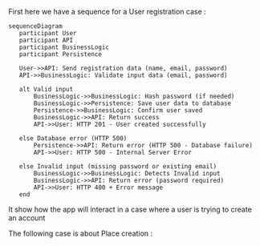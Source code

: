 First here we have a sequence for a User registration case : 
 ```mermaid
sequenceDiagram
    participant User
    participant API
    participant BusinessLogic
    participant Persistence

    User->>API: Send registration data (name, email, password)
    API->>BusinessLogic: Validate input data (email, password)

    alt Valid input
        BusinessLogic->>BusinessLogic: Hash password (if needed)
        BusinessLogic->>Persistence: Save user data to database
        Persistence->>BusinessLogic: Confirm user saved
        BusinessLogic->>API: Return success
        API->>User: HTTP 201 - User created successfully
        
    else Database error (HTTP 500)
        Persistence->>API: Return error (HTTP 500 - Database failure)
        API->>User: HTTP 500 - Internal Server Error
       
    else Invalid input (missing password or existing email)
        BusinessLogic->>BusinessLogic: Detects Invalid input
        BusinessLogic->>API: Return error (password required)
        API->>User: HTTP 400 + Error message
    end
```

It show how the app will interact in a case where a user is trying to create an account

The following case is about Place creation : 
